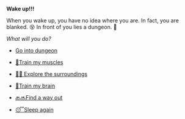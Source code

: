 **Wake up!!!**

When you wake up, you have no idea where you are. In fact, you are blanked. 😵
In front of you lies a dungeon. 🏯

*What will you do?*

-  [Go into dungeon](../1/1.md)

-  [💪Train my muscles](0-1A.md)

-  [🙆‍♂️ Explore the surroundings](../7/0.md)

-  [📖Train my brain](0-1B.md)

-  [🔙🔜Find a way out](../3/1.md)

-  [😴Sleep again](../../../README.md)
